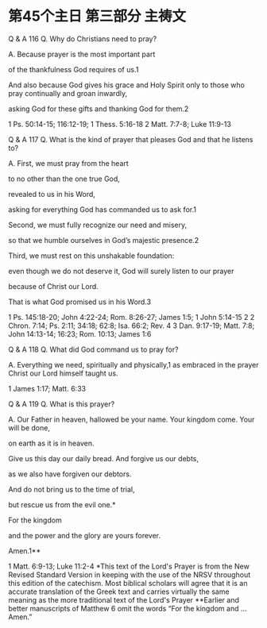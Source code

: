 # 第45个主日 第三部分 主祷文



Q & A 116
Q. Why do Christians need to pray?

A. Because prayer is the most important part

of the thankfulness God requires of us.1

And also because God gives his grace and Holy Spirit
only to those who pray continually and groan inwardly,

asking God for these gifts
and thanking God for them.2

1 Ps. 50:14-15; 116:12-19; 1 Thess. 5:16-18
2 Matt. 7:7-8; Luke 11:9-13

Q & A 117
Q. What is the kind of prayer
that pleases God and that he listens to?

A. First, we must pray from the heart

to no other than the one true God,

revealed to us in his Word,

asking for everything God has commanded us to ask for.1

Second, we must fully recognize our need and misery,

so that we humble ourselves in God’s majestic presence.2

Third, we must rest on this unshakable foundation:

even though we do not deserve it,
God will surely listen to our prayer

because of Christ our Lord.

That is what God promised us in his Word.3

1 Ps. 145:18-20; John 4:22-24; Rom. 8:26-27; James 1:5; 1 John 5:14-15
2 2 Chron. 7:14; Ps. 2:11; 34:18; 62:8; Isa. 66:2; Rev. 4
3 Dan. 9:17-19; Matt. 7:8; John 14:13-14; 16:23; Rom. 10:13; James 1:6

Q & A 118
Q. What did God command us to pray for?

A. Everything we need, spiritually and physically,1
as embraced in the prayer
Christ our Lord himself taught us.

1 James 1:17; Matt. 6:33

Q & A 119
Q. What is this prayer?

A. Our Father in heaven,
hallowed be your name.
Your kingdom come.
Your will be done,

on earth as it is in heaven.

Give us this day our daily bread.
And forgive us our debts,

as we also have forgiven our debtors.

And do not bring us to the time of trial,

but rescue us from the evil one.*

For the kingdom

and the power
and the glory are yours forever.

Amen.1**

1 Matt. 6:9-13; Luke 11:2-4
*This text of the Lord's Prayer is from the New Revised Standard Version in keeping with the use of the NRSV throughout this edition of the catechism. Most biblical scholars will agree that it is an accurate translation of the Greek text and carries virtually the same meaning as the more traditional text of the Lord's Prayer
**Earlier and better manuscripts of Matthew 6 omit the words “For the kingdom and … Amen.”